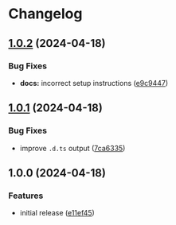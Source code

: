 # Changelog

## [1.0.2](https://github.com/sanity-io/prettier-config/compare/v1.0.1...v1.0.2) (2024-04-18)


### Bug Fixes

* **docs:** incorrect setup instructions ([e9c9447](https://github.com/sanity-io/prettier-config/commit/e9c94471b790101af6f3446ae82fb82d186cf35e))

## [1.0.1](https://github.com/sanity-io/prettier-config/compare/v1.0.0...v1.0.1) (2024-04-18)


### Bug Fixes

* improve `.d.ts` output ([7ca6335](https://github.com/sanity-io/prettier-config/commit/7ca63353163049e36f56e2117e32f7fff735243a))

## 1.0.0 (2024-04-18)


### Features

* initial release ([e11ef45](https://github.com/sanity-io/prettier-config/commit/e11ef45452548c9509e89107bec770163a1fc64f))
